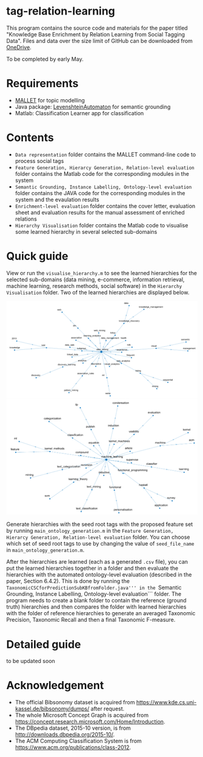 # tag-relation-learning

This program contains the source code and materials for the paper titled "Knowledge Base Enrichment by Relation Learning from Social Tagging Data". Files and data over the size limit of GitHub can be downloaded from [OneDrive]().

To be completed by early May.

# Requirements
* [MALLET](http://mallet.cs.umass.edu/index.php) for topic modelling
* Java package: [LevenshteinAutomaton](https://github.com/klawson88/LevenshteinAutomaton) for semantic grounding
* Matlab: Classification Learner app for classification

# Contents
* ```Data representation``` folder contains the MALLET command-line code to process social tags
* ```Feature Generation, Hierarcy Generation, Relation-level evaluation``` folder contains the Matlab code for the corresponding modules in the system
* ```Semantic Grounding, Instance Labelling, Ontology-level evaluation``` folder contains the JAVA code for the corresponding modules in the system and the evaulation results
* ```Enrichment-level evaluation``` folder contains the cover letter, evaluation sheet and evaluation results for the manual assessment of enriched relations
* ```Hierarchy Visualisation``` folder contains the Matlab code to visualise some learned hierarchy in several selected sub-domains

# Quick guide

View or run the ```visualise_hierarchy.m``` to see the learned hierarchies for the selected sub-domains (data mining, e-commerce, information retrieval, machine learning, research methods, social software) in the ```Hierarchy Visualisation``` folder. Two of the learned hierarchies are displayed below.

![alt text](https://github.com/acadTags/tag-relation-learning/blob/master/Hierarchy%20Visualisation/data_mining_dbpedia_svm.PNG)
![alt text](https://github.com/acadTags/tag-relation-learning/blob/master/Hierarchy%20Visualisation/machine_learning_acm_svm.PNG)

Generate hierarchies with the seed root tags with the proposed feature set by running ```main_ontology_generation.m``` in the ```Feature Generation, Hierarcy Generation, Relation-level evaluation``` folder. You can choose which set of seed root tags to use by changing the value of ```seed_file_name``` in ```main_ontology_generation.m```.

After the hierarchies are learned (each as a generated ```.csv``` file), you can put the learned hierarchies together in a folder and then evaluate the hierarchies with the automated ontology-level evaluation (described in the paper, Section 6.4.2). This is done by running the ```TaxonomicCSCforPredictionSubKBfromFolder.java''' in the ```Semantic Grounding, Instance Labelling, Ontology-level evaluation``` folder. The program needs to create a blank folder to contain the reference (ground truth) hierarchies and then compares the folder with learned hierarchies with the folder of reference hierarchies to generate an averaged Taxonomic Precision, Taxonomic Recall and then a final Taxonomic F-measure.

# Detailed guide
to be updated soon

# Acknowledgement
* The official Bibsonomy dataset is acquired from https://www.kde.cs.uni-kassel.de/bibsonomy/dumps/ after request.
* The whole Microsoft Concept Graph is acquired from https://concept.research.microsoft.com/Home/Introduction.
* The DBpedia dataset, 2015-10 version, is from http://downloads.dbpedia.org/2015-10/.
* The ACM Computing Classification System is from https://www.acm.org/publications/class-2012.
